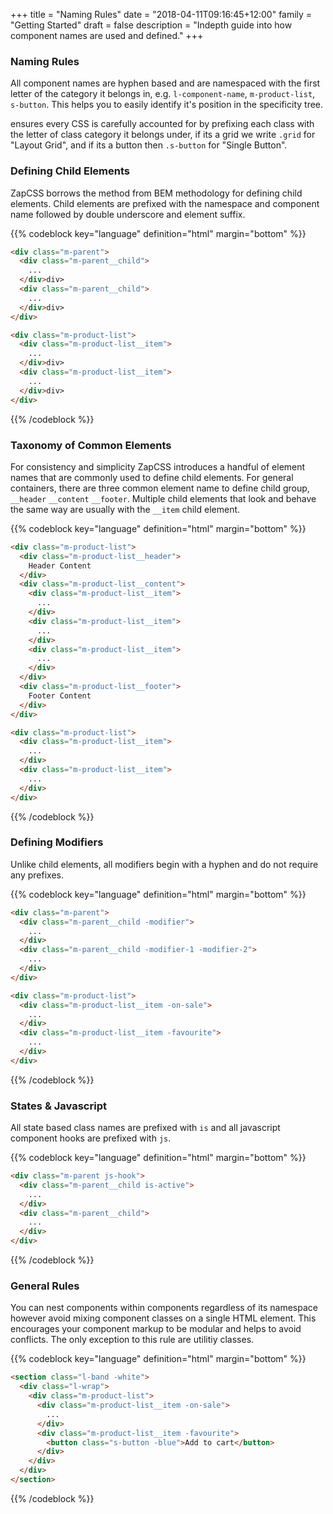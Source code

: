 +++
title = "Naming Rules"
date = "2018-04-11T09:16:45+12:00"
family = "Getting Started"
draft = false
description = "Indepth guide into how component names are used and defined."
+++


### Naming Rules

All component names are hyphen based and are namespaced with the first letter of the category it belongs in, e.g. `l-component-name`, `m-product-list`, `s-button`. This helps you to easily identify it's position in the specificity tree.

ensures every CSS is carefully accounted for by prefixing each class with the letter of class category it belongs under, if its a grid we write `.grid` for "Layout Grid", and if its a button then `.s-button` for "Single Button".

### Defining Child Elements

ZapCSS borrows the method from BEM methodology for defining child elements. Child elements are prefixed with the namespace and component name followed by double underscore and element suffix.

{{% codeblock key="language" definition="html" margin="bottom" %}}
```html
<div class="m-parent">
  <div class="m-parent__child">
    ...
  </div>div>
  <div class="m-parent__child">
    ...
  </div>div>
</div>

<div class="m-product-list">
  <div class="m-product-list__item">
    ...
  </div>div>
  <div class="m-product-list__item">
    ...
  </div>div>
</div>
```
{{% /codeblock %}}

### Taxonomy of Common Elements

For consistency and simplicity ZapCSS introduces a handful of element names that are commonly used to define child elements. For general containers, there are three common element name to define child group, `__header` `__content` `__footer`. Multiple child elements that look and behave the same way are usually with the `__item` child element.

{{% codeblock key="language" definition="html" margin="bottom" %}}
```html
<div class="m-product-list">
  <div class="m-product-list__header">
    Header Content
  </div>
  <div class="m-product-list__content">
    <div class="m-product-list__item">
      ...
    </div>
    <div class="m-product-list__item">
      ...
    </div>
    <div class="m-product-list__item">
      ...
    </div>
  </div>
  <div class="m-product-list__footer">
    Footer Content
  </div>
</div>

<div class="m-product-list">
  <div class="m-product-list__item">
    ...
  </div>
  <div class="m-product-list__item">
    ...
  </div>
</div>
```
{{% /codeblock %}}

### Defining Modifiers

Unlike child elements, all modifiers begin with a hyphen and do not require any prefixes.

{{% codeblock key="language" definition="html" margin="bottom" %}}
```html
<div class="m-parent">
  <div class="m-parent__child -modifier">
    ...
  </div>
  <div class="m-parent__child -modifier-1 -modifier-2">
    ...
  </div>
</div>

<div class="m-product-list">
  <div class="m-product-list__item -on-sale">
    ...
  </div>
  <div class="m-product-list__item -favourite">
    ...
  </div>
</div>
```
{{% /codeblock %}}

### States & Javascript

All state based class names are prefixed with `is` and all javascript component hooks are prefixed with `js`.

{{% codeblock key="language" definition="html" margin="bottom" %}}
```html
<div class="m-parent js-hook">
  <div class="m-parent__child is-active">
    ...
  </div>
  <div class="m-parent__child">
    ...
  </div>
</div>
```
{{% /codeblock %}}

### General Rules

You can nest components within components regardless of its namespace however avoid mixing component classes on a single HTML element. This encourages your component markup to be modular and helps to avoid conflicts. The only exception to this rule are utilitiy classes.

{{% codeblock key="language" definition="html" margin="bottom" %}}
```html
<section class="l-band -white">
  <div class="l-wrap">
    <div class="m-product-list">
      <div class="m-product-list__item -on-sale">
        ...
      </div>
      <div class="m-product-list__item -favourite">
        <button class="s-button -blue">Add to cart</button>
      </div>
    </div>
  </div>
</section>
```
{{% /codeblock %}}
